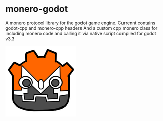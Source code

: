 # monero-godot
A monero protocol library for the godot game engine. Currennt contains godot-cpp and monero-cpp headers
And a custom cpp monero class for including monero code and calling it via native script
compiled for godot v3.3



![Screenshot](https://github.com/Sam2much96/monero-godot/blob/main/monero-godot%20logo.png)
